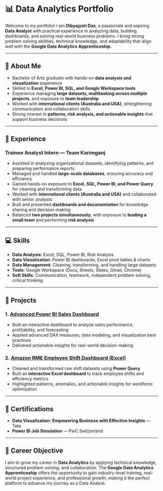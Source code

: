# 📊 Data Analytics Portfolio  

Welcome to my portfolio! I am **Dibyajyoti Das**, a passionate and aspiring **Data Analyst** with practical experience in analyzing data, building dashboards, and solving real-world business problems. I bring strong problem solving abilities, technical knowledge, and adaptability that align well with the **Google Data Analytics Apprenticeship**.  

---

## 🎯 About Me  
- Bachelor of Arts graduate with hands-on **data analysis and visualization** experience  
- Skilled in **Excel, Power BI, SQL, and Google Workspace tools**  
- Experience managing **large datasets, multitasking across multiple projects**, and exposure to **team leadership**  
- Worked with **international clients (Australia and USA)**, strengthening communication and collaboration skills  
- Strong interest in **patterns, risk analysis, and actionable insights** that support business decisions  

---

## 🏢 Experience  

### **Trainee Analyst Intern — Team Karimganj**  
- Assisted in analyzing organizational datasets, identifying patterns, and preparing performance reports  
- Managed and handled **large-scale databases**, ensuring accuracy and efficiency  
- Gained hands-on exposure to **Excel, SQL, Power BI, and Power Query** for cleaning and transforming data  
- Worked with **international clients (Australia and USA)** and collaborated with senior analysts  
- Built and presented **dashboards and documentation** for knowledge sharing and decision-making  
- Balanced **two projects simultaneously**, with exposure to **leading a small team** and performing **risk analysis**  

---

## 💻 Skills  
- **Data Analysis**: Excel, SQL, Power BI, Risk Analysis  
- **Data Visualization**: Power BI dashboards, Excel pivot tables & charts  
- **Data Management**: Cleaning, transforming, and handling large datasets  
- **Tools**: Google Workspace (Docs, Sheets, Slides, Gmail, Chrome)  
- **Soft Skills**: Communication, teamwork, independent problem solving, critical thinking  

---

## 📂 Projects  

### 1. [**Advanced Power BI Sales Dashboard**](https://github.com/dasdibyajyoti29-gif/E-commerce_Sales_Analysis) 
- Built an interactive dashboard to analyze sales performance, profitability, and forecasting  
- Applied advanced DAX measures, data modeling, and visualization best practices  
- Delivered actionable insights for real-world decision-making  

### 2. [**Amazon RME Employee Shift Dashboard (Excel)**](https://github.com/dasdibyajyoti29-gif/Amazon_RME_Shift_Analysis)  
- Cleaned and transformed raw shift datasets using **Power Query**  
- Built an **interactive Excel dashboard** to track employee shifts and efficiency metrics  
- Highlighted patterns, anomalies, and actionable insights for workforce optimization  

---

## 📜 Certifications  
- **Data Visualization: Empowering Business with Effective Insights** — Tata  
- **Power BI Job Simulation** — PwC Switzerland  

---

## 🚀 Career Objective  
I aim to grow my career in **Data Analytics** by applying technical knowledge, structured problem solving, and collaboration. The **Google Data Analytics Apprenticeship** offers the opportunity to gain industry-level training, real-world project experience, and professional growth, making it the perfect platform to advance my journey as a Data Analyst.  
